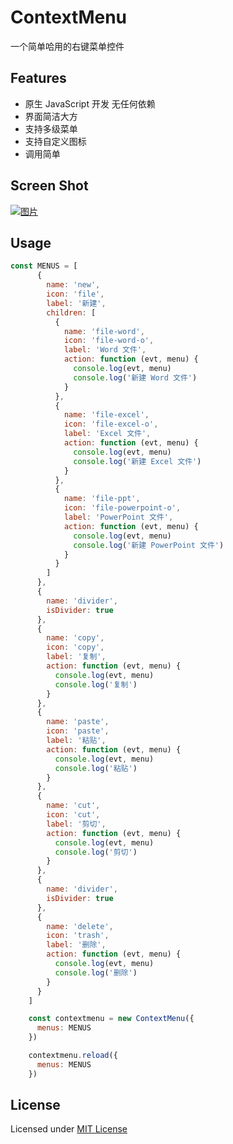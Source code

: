 # ContextMenu

一个简单哈用的右键菜单控件

## Features

- 原生 JavaScript 开发 无任何依赖
- 界面简洁大方
- 支持多级菜单
- 支持自定义图标
- 调用简单

## Screen Shot

[![图片](https://github.com/yaohaixiao/ContextMenu.js/img/screen-shot.png "ContextMenu.js")](https://github.com/yaohaixiao/ContextMenu.js)

## Usage
```js
const MENUS = [
      {
        name: 'new',
        icon: 'file',
        label: '新建',
        children: [
          {
            name: 'file-word',
            icon: 'file-word-o',
            label: 'Word 文件',
            action: function (evt, menu) {
              console.log(evt, menu)
              console.log('新建 Word 文件')
            }
          },
          {
            name: 'file-excel',
            icon: 'file-excel-o',
            label: 'Excel 文件',
            action: function (evt, menu) {
              console.log(evt, menu)
              console.log('新建 Excel 文件')
            }
          },
          {
            name: 'file-ppt',
            icon: 'file-powerpoint-o',
            label: 'PowerPoint 文件',
            action: function (evt, menu) {
              console.log(evt, menu)
              console.log('新建 PowerPoint 文件')
            }
          }
        ]
      },
      {
        name: 'divider',
        isDivider: true
      },
      {
        name: 'copy',
        icon: 'copy',
        label: '复制',
        action: function (evt, menu) {
          console.log(evt, menu)
          console.log('复制')
        }
      },
      {
        name: 'paste',
        icon: 'paste',
        label: '粘贴',
        action: function (evt, menu) {
          console.log(evt, menu)
          console.log('粘贴')
        }
      },
      {
        name: 'cut',
        icon: 'cut',
        label: '剪切',
        action: function (evt, menu) {
          console.log(evt, menu)
          console.log('剪切')
        }
      },
      {
        name: 'divider',
        isDivider: true
      },
      {
        name: 'delete',
        icon: 'trash',
        label: '删除',
        action: function (evt, menu) {
          console.log(evt, menu)
          console.log('删除')
        }
      }
    ]

    const contextmenu = new ContextMenu({
      menus: MENUS
    })

    contextmenu.reload({
      menus: MENUS
    })
```

## License

Licensed under <a href="http://opensource.org/licenses/mit-license.html">MIT License</a>

